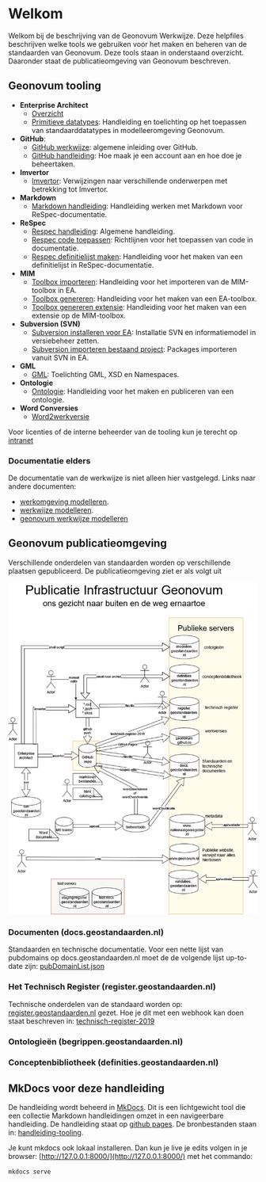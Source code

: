# Welkom

Welkom bij de beschrijving van de Geonovum Werkwijze. Deze helpfiles beschrijven
welke tools we gebruiken voor het maken en beheren van de standaarden van
Geonovum. Deze tools staan in onderstaand overzicht. Daaronder staat de
publicatieomgeving van Geonovum beschreven.

## Geonovum tooling

- **Enterprise Architect**
    - [Overzicht](EA.md)
    - [Primitieve datatypes](EA-toepassing-standaarddatatypen.md): Handleiding
        en toelichting op het toepassen van standaarddatatypes in
        modelleeromgeving Geonovum.
- **GitHub**:
    - [GitHub werkwijze](GitHub-Inleiding.md): algemene inleiding over GitHub.
    - [GitHub handleiding](GitHub.md): Hoe maak je een account aan en hoe doe
        je beheertaken.
- **Imvertor**
    - [Imvertor](Imvertor.md): Verwijzingen naar verschillende onderwerpen met
        betrekking tot Imvertor.
- **Markdown**
    - [Markdown handleiding](Markdown.md): Handleiding werken met Markdown
        voor ReSpec-documentatie.
- **ReSpec**
    - [Respec handleiding](ReSpec.md): Algemene handleiding.
    - [Respec code toepassen](ReSpec-code-toepassen.md): Richtlijnen voor het
        toepassen van code in documentatie.
    - [Respec definitielijst maken](ReSpec-definitielijst-maken.md):
        Handleiding voor het maken van een definitielijst in
        ReSpec-documentatie.
- **MIM**
    - [Toolbox importeren](MIM-toolbox-importeren.md): Handleiding voor het
        importeren van de MIM-toolbox in EA.
    - [Toolbox genereren](MIM-toolbox-genereren.md): Handleiding voor het
        maken van een EA-toolbox.
    - [Toolbox genereren extensie](MIM-toolbox-genereren-extensie.md):
        Handleiding voor het maken van een extensie op de MIM-toolbox.
- **Subversion (SVN)**
    - [Subversion installeren voor EA](SVN-importeren-bestaand-project.md):
        Installatie SVN en informatiemodel in versiebeheer zetten.
    - [Subversion importeren bestaand project](SVN-installeren-voor-EAP.md):
        Packages importeren vanuit SVN in EA.
- **GML**
    - [GML](GML.md): Toelichting GML, XSD en Namespaces.
- **Ontologie**
    - [Ontologie](Handleiding-ontologie-maken-en-publiceren.md): Handleiding
        voor het maken en publiceren van een ontologie.
- **Word Conversies**
    - [Word2werkversie](WordConversies.md)

Voor licenties of de interne beheerder van de tooling kun je terecht op
[intranet](https://stichtinggeonovum.sharepoint.com/:b:/r/sites/FBICT/Gedeelde%20documenten/General/wat%20staat%20waar/Tooling_en_Beheerders.pdf?csf=1&web=1&e=aEcKjl)

### Documentatie elders

De documentatie van de werkwijze is niet alleen hier vastgelegd. Links naar
andere documenten:

- [werkomgeving modelleren](werkomgeving-modelleren.md).
- [werkwijze modelleren](werkwijze-modelleren.md).
- [geonovum werkwijze modelleren](geonovum-werkwijze-modelleren.md)

## Geonovum publicatieomgeving

Verschillende onderdelen van standaarden worden op verschillende plaatsen
gepubliceerd. De publicatieomgeving ziet er als volgt uit

![Architectuurplaatje](https://raw.githubusercontent.com/Geonovum/DrawIO/master/GeonovumInterneArchitectuur.drawio.png)
### Documenten (docs.geostandaarden.nl)

Standaarden en technische documentatie. Voor een nette lijst van pubdomains op
docs.geostandaarden.nl moet de de volgende lijst up-to-date zijn:
[pubDomainList.json](https://github.com/Geonovum/respec-utils/blob/master/src/autodeploy/config/pubDomainList.json)

### Het Technisch Register (register.geostandaarden.nl)

Technische onderdelen van de standaard worden op:
[register.geostandaarden.nl](https://register.geostandaarden.nl) gezet. Hoe je
dit met een webhook kan doen staat beschreven in:
[technisch-register-2019](https://github.com/Geonovum/technisch-register-2019/blob/master/documentatie/Handleiding%20voor%20beheerders%20informatiemodellen.md)

### Ontologieën (begrippen.geostandaarden.nl)


### Conceptenbibliotheek (definities.geostandaarden.nl)

## MkDocs voor deze handleiding

De handleiding wordt beheerd in [MkDocs](https://www.mkdocs.org/). Dit is een
lichtgewicht tool die een collectie Markdown handleidingen omzet in een
navigeerbare handleiding. De handleiding staat op
[github pages](https://github.com/Geonovum/handleiding-tooling). De
bronbestanden staan in:
[handleiding-tooling](https://github.com/Geonovum/handleiding-tooling).

Je kunt mkdocs ook lokaal installeren. Dan kun je live je edits volgen in je
browser: [http://127.0.0.1:8000/](http://127.0.0.1:8000/) met het commando:

```shell
mkdocs serve
```
